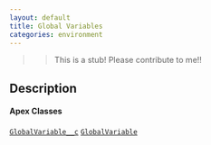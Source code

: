 ```yaml
---
layout: default
title: Global Variables
categories: environment
---
```


>>This is a stub!  Please contribute to me!!

Description
----------------

#### Apex Classes

[`GlobalVariable__c`](/api/globalvariable__c.object)
[`GlobalVariable`](/api/globalvariable)